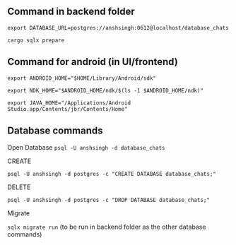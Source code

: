 ## Command in backend folder

```export DATABASE_URL=postgres://anshsingh:0612@localhost/database_chats```

```cargo sqlx prepare```

## Command for android (in UI/frontend)

```export ANDROID_HOME="$HOME/Library/Android/sdk"```

```export NDK_HOME="$ANDROID_HOME/ndk/$(ls -1 $ANDROID_HOME/ndk)"```

```export JAVA_HOME="/Applications/Android Studio.app/Contents/jbr/Contents/Home"```


## Database commands
Open Database
```psql -U anshsingh -d database_chats```

CREATE

```psql -U anshsingh -d postgres -c "CREATE DATABASE database_chats;"```

DELETE

```psql -U anshsingh -d postgres -c "DROP DATABASE database_chats;"```

Migrate

```sqlx migrate run``` (to be run in backend folder as the other database commands)
